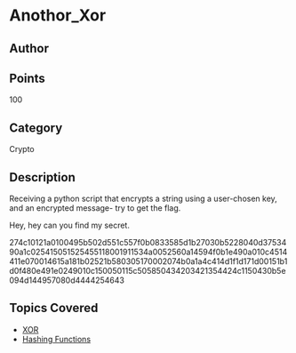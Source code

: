 # Anothor_Xor
## Author

## Points
100
## Category
Crypto
## Description
Receiving a python script that encrypts a string using a user-chosen key, and an encrypted message- try to get the flag.

Hey, hey can you find my secret.

274c10121a0100495b502d551c557f0b0833585d1b27030b5228040d3753490a1c025415051525455118001911534a0052560a14594f0b1e490a010c4514411e070014615a181b02521b580305170002074b0a1a4c414d1f1d171d00151b1d0f480e491e0249010c150050115c505850434203421354424c1150430b5e094d144957080d4444254643
## Topics Covered

- [XOR](/cryptography/what-is-xor/)
- [Hashing Functions](/cryptography/what-are-hashing-functions/)
